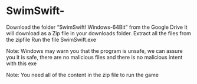 # SwimSwift-
Download the folder “SwimSwift! Windows-64Bit” from the Google Drive
It will download as a Zip file in your downloads folder.
Extract all the files from the zipfile 
Run the file SwimSwift.exe

Note: Windows may warn you that the program is unsafe, we can assure you it is safe, there are no malicious files and there is no malicious intent with this exe

Note: You need all of the content in the zip file to run the game

